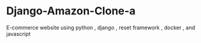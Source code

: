 # Django-Amazon-Clone-a
E-commerce website using python , django , reset framework , docker , and javascript
